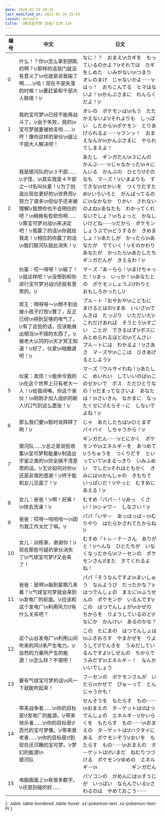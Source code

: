 ```yaml
---
date: 2020-02-25 20:25
last_modified_at: 2021-01-24 15:54
layout: default
title: 《精灵宝可梦 白金》文本 224
---
```

| 编号 | 中文 | 日文 |
| ---- | ---- | ---- |
| 0 | 什么！？你\n怎么拿到钥匙的啊？\r那样的话锁门就没有意义了\n也就是说我输了啊……\r哈！现在不是失落的时候！\n要赶紧和干部大人联络！\r | なに！？　おまえ\nカギを　もっているのかよ？\rそれでは　カギをしめた　いみがない\nつまり　オレのまけ　じゃないかよ⋯⋯\rはっ！　おちこんでる　ヒマはないよ！\nかんぶさまに　れんらく　だよ！\r |
| 1 | 我的宝可梦\n已经不能再战斗了。\r由于失败，我的\n宝可梦就要被抢走啦……\r哼！像你这样的家伙\n就让干部大人解决吧！ | オレの　ポケモンは\nもう　たたかえないよ\rそれよりも　しっぱい　したから\nポケモン　とりあげられるよ⋯⋯\rフンッ！　おまえなんか\nかんぶさまに　やられてしまえよ！ |
| 2 | 我是银河队的\n３干部……\r才怪，\n其实我是４干部之一\f名叫伙星！\r为了创造比现在更好的\n世界而\r努力了很多\n但似乎还未被理解\r我想你也不会明白的吧？\n稍微有些悲伤啊……\r靠宝可梦对战\n来决定吧！\r我赢了的话\n你就给我走！\r相应的你赢了的话\n我们银河队就此消失！\r | あたし　ギンガだん\n３にんの　かんぶ⋯⋯\rじゃなかった\n４にんいる　かんぶの　ひとり\fそのなも　マ－ズ！\rいまよりも　すてきな\nせかいを　つくりだすため\rいろいろと　がんばってるのに\nなかなか　りかい　されないのよね\rあなたも　わかってくれないでしょ？\nちょっと　かなしいけどね⋯⋯\rだから　ポケモンしょうぶで\nどうするか　きめましょ！\rあたしが　かったら\nあなたが　でていく！\rそのかわり　あなたが　かったら\nあたしたち　ギンガだんが　きえるわ！\r |
| 3 | 伙星：哎～呀呀！\n输了！\r就这样吧！\n没想到和你进行宝可梦对战\f还挺有意思的。\r | マ－ズ『あ－らら！\nまけちゃった！\rまっ　いっか！\nあなたとの　ポケモンしょうぶ\fわりと　おもしろかったし\r |
| 4 | 冥王：啊呀呀～\n想不到会被小孩子打败\r算了，反正已经\n得到足够的电气了。\r有了这些的话，应该能做出相当\n不错的东西了。\r被老大认同的\n天才冥王知道！\r好了，伙星\n咱撤退吧！\r | プル－ト『おやおや\nこどもに　まけるとはの\rまあ　いいさ\nでんきは　たっぷり　いただいた\rこれだけあれば　そうとう\nすごい　ことが　できるはず\rボスに　みとめられるほどの\nてんさい　プル－トには　わかるよ！\rさあさ　マ－ズや\nここは　ひきあげるとしよう\r |
| 5 | 伙星：真烦！\r能命令我的\n在这个世界上只有老大一人！\r给我闭嘴，你这个家伙！\n刚刚才加入组织的新人\f口气别这么嚣张！\r | マ－ズ『ウルサイわね！\rあたしに　めいれい　していいのは\nこのせかいで　ボス　ただひとりなの！\rだまってなさいよ　あなたは！\nさいきん　なかまに　なったくせに\fえらそ－に　しないでよね！\r |
| 6 | 那么我们要\n暂时说拜拜了哟！\r | じゃ　あたしたちは\nひとまず　バイバイ　しちゃうから！\r |
| 7 | 银河队……\r总之是说些收集\n宝可梦和能量\r制造出宇宙之类的\n完全搞不清意思的话。\r无论如何对你\n还是非常的感谢！\r终于能和女儿见面了！\r | ギンガだん⋯⋯\rとにかく　ポケモンや\nエネルギ－を　あつめて\rうちゅうを　つくりだす　といっていて\nまるっきり　いみふめい　でした\rそれはともかく　きみには\nかんしゃの　きもちで　いっぱいだ！\rやっと　むすめに　あえる！\r |
| 8 | 女儿：爸爸！\r啊！好臭！\n快去洗澡！\r | むすめ『パパ－！\rあっ　くさい！\nシャワ－　しなさい！\r |
| 9 | 爸爸：哎呀～哈哈哈～\n因为我工作太忙了嘛。\r | パパ『いや－　あっはっは－\nむりやり　はたらかされてたからね\r |
| 10 | 女儿：训练家，谢谢你！\r现在那些可疑的家伙消失了\n气球宝可梦\f又会来了！ | むすめ『トレ－ナ－さん　ありがと！\rへんな　ひとたちが　いなくなったから\nフ－センの　ポケモンさん\fまた　きてくれるよね！ |
| 11 | 爸爸：是啊\n每到星期几来着？\r气球宝可梦就会来到\n发电厂的前面。\r应该和这个发电厂\n利用风力\f有什么关系吧？ | パパ『そうなんですよ\nまいしゅう　なんようび　だったかな？\rはつでんしょの　まえに\nふうせんの　ポケモンが　いるんです\rこの　はつでんしょが\nかぜの　ちからを　りようしているのと\fなにか　かんけい　あるのかな？ |
| 12 | 这个山谷发电厂\n利用山间吹来的风\f来产生电力。\r自然的力量所产生的能源！\n怎么样？不错吧！ | この　たにまの　はつでんしょは\nふきおろす　やまかぜを　りようして\fでんきを　うみだしているんですよ\rしぜんの　ちからで　うみだす\nエネルギ－！　なんか　いいでしょう |
| 13 | 要有气球宝可梦的话\n风一下就能吹起来！ | フ－センの　ポケモンさんが　いたら\nかぜで　ぴゅ－って　とんじゃうかも！ |
| 14 | 带来战争者……\n你的目标是\f发电厂的能源。\r带来快乐者……\n你的目标是\f百代的宝可梦像。\r带来衰老者……\n你的目标是\f到现在还沉睡的宝可梦。\r梦幻的能源\n　　　　　　　银河队 | せんそうを　もたらす　もの⋯⋯\nおまえの　タ－ゲットは\fはつでんしょの　エネルギ－\rかいらくを　もたらす　もの⋯⋯\nおまえの　タ－ゲットは\fハクタイにある　ポケモンぞう\rおいを　もたらす　もの⋯⋯\nおまえの　タ－ゲットは\fいまだ　ねむりつづける　ポケモン\rゆめの　エネルギ－\n　　　　　　　ギンガだん |
| 15 | 电脑画面上\n有很多数字。\r还是别碰的好…… | パソコンの　がめんには\nすうじが　いっぱい　ならんでいる\rさわるのは　やめておこう⋯⋯ |
{: .table .table-bordered .table-hover .xz-pokemon-text .xz-pokemon-text-Pt }